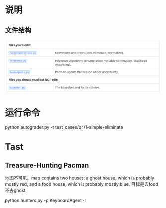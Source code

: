 # 说明
## 文件结构
![img.png](res/filestructure.png)
# 运行命令
python autograder.py -t test_cases/q4/1-simple-eliminate
# Tast
## Treasure-Hunting Pacman 
地图不可见。map contains two houses: a ghost house, which is probably mostly red, and a food house, which is probably mostly blue. 目标是去food不去ghost

python hunters.py -p KeyboardAgent -r